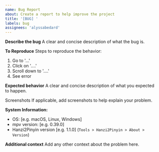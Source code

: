 ```yaml
---
name: Bug Report
about: Create a report to help improve the project
title: '[BUG] '
labels: bug
assignees: 'alyssabedard'
---
```


**Describe the bug** A clear and concise description of what the bug is.

**To Reproduce**
Steps to reproduce the behavior:

1. Go to '...'
2. Click on '....'
3. Scroll down to '....'
4. See error


**Expected behavior**
A clear and concise description of what you expected to happen.

Screenshots If applicable, add screenshots to help explain your problem.

**System Information:**
- OS: [e.g. macOS, Linux, Windows]
- mpv version: [e.g. 0.39.0]
- Hanzi2Pinyin version [e.g. 1.1.0]  (`Tools > Hanzi2Pinyin > About > Version`)


**Additional context**
Add any other context about the problem here.